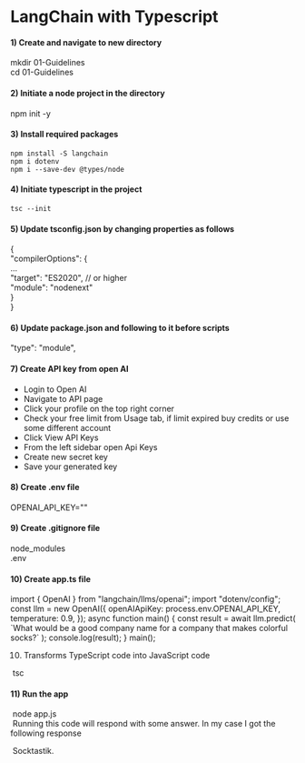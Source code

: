 <h1>LangChain with Typescript</h1>

<h4>1) Create and navigate to new directory</h4>

   mkdir 01-Guidelines<br>
   cd 01-Guidelines

<h4>2) Initiate a node project in the directory</h4>
     npm init -y
   
<h4>3) Install required packages</h4>

    npm install -S langchain
    npm i dotenv
    npm i --save-dev @types/node


<h4>4)  Initiate typescript in the project</h4>

    tsc --init
    
<h4>5) Update tsconfig.json by changing properties as follows</h4>

{<br>
  "compilerOptions": {<br>
    ...<br>
  "target": "ES2020", // or higher<br>
    "module": "nodenext"<br>
  }<br>
}<br>
<h4>6) Update package.json and following to it before scripts</h4>

"type": "module",
<h4>7) Create API key from open AI</h4>
<ul>
<li>Login to Open AI</li>
<li>Navigate to API page</li>
<li>Click your profile on the top right corner</li>
<li>Check your free limit from Usage tab, if limit expired buy credits or use some different account</li>
<li>Click View API Keys</li>
<li>From the left sidebar open Api Keys</li>
<li>Create new secret key</li>
<li>Save your generated key</li>

</ul>
<h4>8) Create .env file </h4>
OPENAI_API_KEY="<OPEN_KEYS_PASTE_HERE>"
<h4>9) Create .gitignore file</h4>

node_modules<br>
.env
<h4>10) Create app.ts file</h4>
import { OpenAI } from "langchain/llms/openai";
import "dotenv/config";
const llm = new OpenAI({
  openAIApiKey: process.env.OPENAI_API_KEY,
  temperature: 0.9,
});
async function main() {
  const result = await llm.predict(
    `What would be a good company name for a company that makes colorful socks?`
  );
  console.log(result);
}
main();

10) Transforms TypeScript code into JavaScript code

&nbsp;tsc
<h4>11) Run the app</h4>

&nbsp;node app.js<br>
&nbsp;Running this code will respond with some answer. In my case I got the following response<br>

&nbsp;Socktastik.
